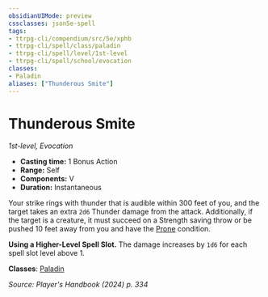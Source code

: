 ```yaml
---
obsidianUIMode: preview
cssclasses: json5e-spell
tags:
- ttrpg-cli/compendium/src/5e/xphb
- ttrpg-cli/spell/class/paladin
- ttrpg-cli/spell/level/1st-level
- ttrpg-cli/spell/school/evocation
classes:
- Paladin
aliases: ["Thunderous Smite"]
---
```

# Thunderous Smite
*1st-level, Evocation*  


- **Casting time:** 1 Bonus Action
- **Range:** Self
- **Components:** V
- **Duration:** Instantaneous

Your strike rings with thunder that is audible within 300 feet of you, and the target takes an extra `2d6` Thunder damage from the attack. Additionally, if the target is a creature, it must succeed on a Strength saving throw or be pushed 10 feet away from you and have the [Prone](3-Mechanics/CLI/rules/conditions.md#Prone) condition.

**Using a Higher-Level Spell Slot.** The damage increases by `1d6` for each spell slot level above 1.

**Classes**: [Paladin](3-Mechanics/CLI/lists/list-spells-classes-paladin.md)

*Source: Player's Handbook (2024) p. 334*
